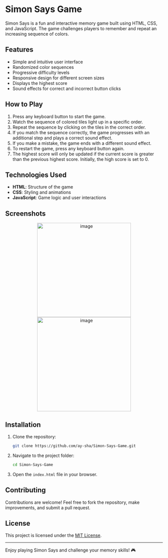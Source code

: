 # Simon Says Game

Simon Says is a fun and interactive memory game built using HTML, CSS, and JavaScript. The game challenges players to remember and repeat an increasing sequence of colors.

## Features
- Simple and intuitive user interface
- Randomized color sequences
- Progressive difficulty levels
- Responsive design for different screen sizes
- Displays the highest score
- Sound effects for correct and incorrect button clicks

## How to Play
1. Press any keyboard button to start the game.
2. Watch the sequence of colored tiles light up in a specific order.
3. Repeat the sequence by clicking on the tiles in the correct order.
4. If you match the sequence correctly, the game progresses with an additional step and plays a correct sound effect.
5. If you make a mistake, the game ends with a different sound effect.
6. To restart the game, press any keyboard button again.
7. The highest score will only be updated if the current score is greater than the previous highest score. Initially, the high score is set to 0.

## Technologies Used
- **HTML**: Structure of the game
- **CSS**: Styling and animations
- **JavaScript**: Game logic and user interactions

## Screenshots
<p align="center">
 <img width="300" height="300" alt="image" src="https://github.com/user-attachments/assets/e190d2a5-961a-43c9-8e9b-80fbe42909fd" />
  <img width="300" height="300" alt="image" src="https://github.com/user-attachments/assets/7f4bb374-699a-4ab7-ad26-e3a0377921f3" />
</p>

## Installation
1. Clone the repository:
   ```bash
   git clone https://github.com/ay-sha/Simon-Says-Game.git
   ```
2. Navigate to the project folder:
   ```bash
   cd Simon-Says-Game
   ```
3. Open the `index.html` file in your browser.

## Contributing
Contributions are welcome! Feel free to fork the repository, make improvements, and submit a pull request.

## License
This project is licensed under the [MIT License](LICENSE).

---
Enjoy playing Simon Says and challenge your memory skills! 🎮

